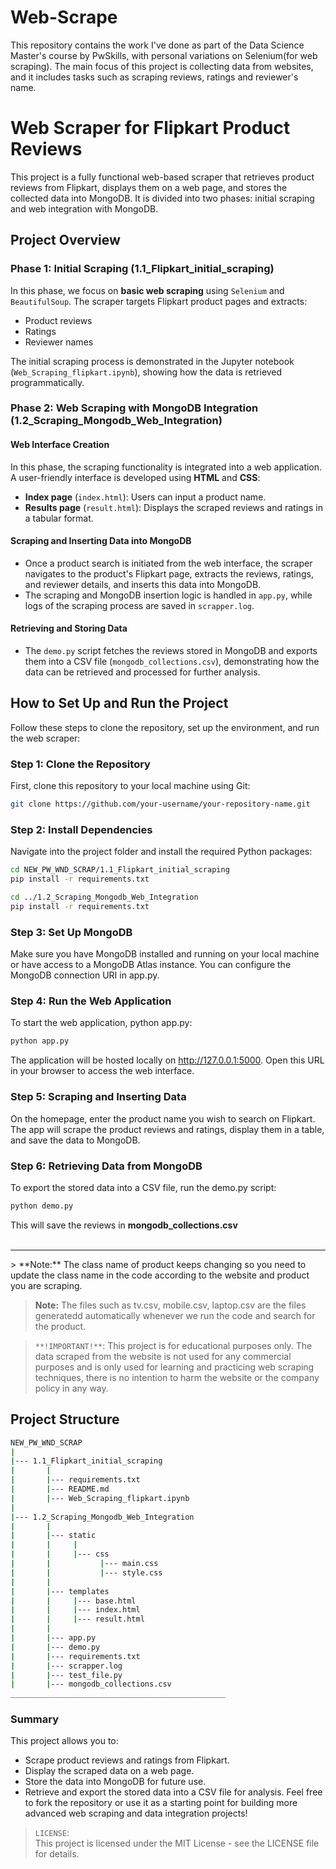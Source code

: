 # Web-Scrape
This repository contains the work I've done as part of the Data Science Master's course by PwSkills, with personal variations on Selenium(for web scraping). The main focus of this project is collecting data from websites, and it includes tasks such as scraping reviews, ratings and reviewer's name.

# Web Scraper for Flipkart Product Reviews

This project is a fully functional web-based scraper that retrieves product reviews from Flipkart, displays them on a web page, and stores the collected data into MongoDB. It is divided into two phases: initial scraping and web integration with MongoDB.

## Project Overview

### Phase 1: Initial Scraping (1.1_Flipkart_initial_scraping)
In this phase, we focus on **basic web scraping** using `Selenium` and `BeautifulSoup`. The scraper targets Flipkart product pages and extracts:
- Product reviews
- Ratings
- Reviewer names

The initial scraping process is demonstrated in the Jupyter notebook (`Web_Scraping_flipkart.ipynb`), showing how the data is retrieved programmatically.

### Phase 2: Web Scraping with MongoDB Integration (1.2_Scraping_Mongodb_Web_Integration)

#### Web Interface Creation
In this phase, the scraping functionality is integrated into a web application. A user-friendly interface is developed using **HTML** and **CSS**:
- **Index page** (`index.html`): Users can input a product name.
- **Results page** (`result.html`): Displays the scraped reviews and ratings in a tabular format.

#### Scraping and Inserting Data into MongoDB
- Once a product search is initiated from the web interface, the scraper navigates to the product's Flipkart page, extracts the reviews, ratings, and reviewer details, and inserts this data into MongoDB.
- The scraping and MongoDB insertion logic is handled in `app.py`, while logs of the scraping process are saved in `scrapper.log`.

#### Retrieving and Storing Data
- The `demo.py` script fetches the reviews stored in MongoDB and exports them into a CSV file (`mongodb_collections.csv`), demonstrating how the data can be retrieved and processed for further analysis.
## How to Set Up and Run the Project

Follow these steps to clone the repository, set up the environment, and run the web scraper:

### Step 1: Clone the Repository
First, clone this repository to your local machine using Git:

```bash
git clone https://github.com/your-username/your-repository-name.git
```
### Step 2: Install Dependencies
Navigate into the project folder and install the required Python packages:
```bash
cd NEW_PW_WND_SCRAP/1.1_Flipkart_initial_scraping
pip install -r requirements.txt

cd ../1.2_Scraping_Mongodb_Web_Integration
pip install -r requirements.txt
```
### Step 3: Set Up MongoDB
Make sure you have MongoDB installed and running on your local machine or have access to a MongoDB Atlas instance. You can configure the MongoDB connection URI in app.py.

### Step 4: Run the Web Application
To start the web application, python app.py:

```bash
python app.py
```
The application will be hosted locally on http://127.0.0.1:5000. Open this URL in your browser to access the web interface.

### Step 5: Scraping and Inserting Data
On the homepage, enter the product name you wish to search on Flipkart. The app will scrape the product reviews and ratings, display them in a table, and save the data to MongoDB.

### Step 6: Retrieving Data from MongoDB
To export the stored data into a CSV file, run the demo.py script:

```bash
python demo.py
```
This will save the reviews in **mongodb_collections.csv**
<br>
<br>
<hr>
> **Note:**  The class name of product keeps changing so you need to update the class name in the code according to the website and product you are scraping.
<br>

> **Note:**  The files such as tv.csv, mobile.csv, laptop.csv are the files generatedd automatically whenever we run the code and search for the product.

>` **!IMPORTANT!** `: This project is for educational purposes only. The data scraped from the website is not used for any commercial purposes and is only used for learning and practicing web scraping techniques, there is no intention to harm the website or the company policy in any way.


## Project Structure
```bash
NEW_PW_WND_SCRAP
|
|--- 1.1_Flipkart_initial_scraping
|       |
|       |--- requirements.txt
|       |--- README.md
|       |--- Web_Scraping_flipkart.ipynb
|
|--- 1.2_Scraping_Mongodb_Web_Integration
|       |
|       |--- static
|       |     |
|       |     |--- css
|       |           |--- main.css
|       |           |--- style.css
|       |
|       |--- templates
|       |     |--- base.html
|       |     |--- index.html
|       |     |--- result.html
|       |
|       |--- app.py
|       |--- demo.py
|       |--- requirements.txt
|       |--- scrapper.log
|       |--- test_file.py
|       |--- mongodb_collections.csv
________________________________________________
```
### Summary
This project allows you to:

- Scrape product reviews and ratings from Flipkart.
- Display the scraped data on a web page.
- Store the data into MongoDB for future use.
- Retrieve and export the stored data into a CSV file for analysis.
Feel free to fork the repository or use it as a starting point for building more advanced web scraping and data integration projects!

>`LICENSE`: <br>
This project is licensed under the MIT License - see the LICENSE file for details.
